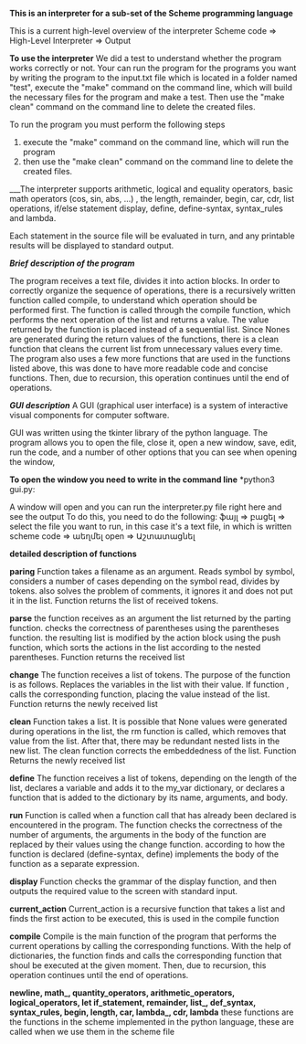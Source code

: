 ____This is an interpreter for a sub-set of the Scheme programming language____

This is a current high-level overview of the interpreter
     Scheme code => High-Level Interpreter => Output
     
******To use the interpreter******
We did a test to understand whether the program works correctly or not.
Your can run the program for the programs you want by writing the program 
to the input.txt file which is located in a folder named "test", execute the
"make" command on the command line, which will build the necessary files for
the program and make a test. Then use the "make clean" command on the command
line to delete the created files.

To run the program you must perform the following steps
1. execute the "make" command on the command line, which will run the program
2. then use the "make clean" command on the command line to delete the created files.


___The interpreter supports  arithmetic, logical and equality operators,
 basic math operators (cos, sin, abs, ...) , the length, remainder, 
begin, car, cdr, list operations, if/else statement  display,
 define, define-syntax, syntax_rules and lambda.

Each statement in the source file will be evaluated in turn,
and any printable results will be displayed to standard output.

_____Brief description of the program_____

The program receives a text file, divides it into action blocks.
In order to correctly organize the sequence of operations,
there is a recursively written function called compile, 
to understand which operation should be performed first.
The function is called through the compile function,
which performs the next operation of the list and returns a value.
The value returned by the function is placed instead of a sequential list.
Since Nones are generated during the return values of the functions,
there is a clean function that cleans the current list from unnecessary
values every time.
The program also uses a few more functions that are used in the 
functions listed above, this was done to have more readable code and 
concise functions.
Then, due to recursion, this operation continues until the end of operations.

_____GUI description_____
A GUI (graphical user interface) is a system of 
interactive visual components for computer software.

GUI was written using the tkinter library of the python language.
The program allows you to open the file, close it, open a new window,
save, edit, run the code, and a number of other options that you 
can see when opening the window,

**To open the window you need to write in the command line**
	*python3 gui.py:

A window will open and you can run the interpreter.py file right here and see the output
To do this, you need to do the following:
	ֆայլ => բացել => select the file you want to run, in this case it's a  text file,
	in which is written scheme code => աեղմել open =>  Աշտատացնել 



______detailed description of functions______

__paring__
Function takes a filename as an argument. Reads symbol by symbol, considers a number of cases depending on the symbol read,
divides by tokens. also solves the problem of comments, it ignores it and does not put it in the list.
Function returns the list of received tokens.

__parse__
the function receives as an argument the list returned by the parting function. checks the correctness of parentheses 
using the parentheses function. the resulting list is modified by the action block using the push function,
which sorts the actions in the list according to the nested parentheses. Function returns the received list

__change__
The function receives a list of tokens. The purpose of the function is as follows. Replaces the variables in the 
list with their value. If function , calls the corresponding function, placing the value instead of the list.
Function returns the newly received list 

__clean__
Function takes a list. It is possible that None values were generated during operations in the list, 
the rm function is called, which removes that value from the list. After that, there may be redundant 
nested lists in the new list. The clean function corrects the embeddedness of the list. 
Function Returns the newly received list

__define__
The function receives a list of tokens, depending on the length of the list, declares a variable and adds it to 
the my_var dictionary, or declares a function that is added to the dictionary by its name, arguments, and body.

__run__
Function is called when a function call that has already been declared is encountered in the program. 
The function checks the correctness of the number of arguments, the arguments in the body of the function 
are replaced by their values using the change function. according to how the function is declared (define-syntax, define)
implements the body of the function as a separate expression.

__display__
Function checks the grammar of the display function,
and then outputs the required value to the screen with standard input.

__current_action__
Current_action is a recursive function that takes a list and finds the first action to be executed, 
this is used in the compile function

__compile__
Compile is the main function of the program that performs the current operations
by calling the corresponding functions. With the help of dictionaries, the function finds
and calls the corresponding function that shoul be executed at the given moment.
Then, due to recursion, this operation continues until the end of operations.

**newline, math_, quantity_operators, arithmetic_operators, logical_operators, let
if_statement, remainder, list_, def_syntax, syntax_rules, begin, length, car, lambda_, cdr, lambda**
these functions are the functions in the scheme implemented in the python language,
these are called when we use them in the scheme file


